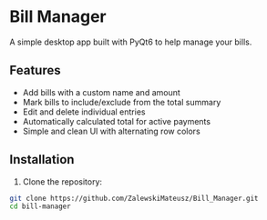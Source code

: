 # Bill Manager
A simple desktop app built with PyQt6 to help manage your bills.

## Features

- Add bills with a custom name and amount
- Mark bills to include/exclude from the total summary
- Edit and delete individual entries
- Automatically calculated total for active payments
- Simple and clean UI with alternating row colors

## Installation

1. Clone the repository:

```bash
git clone https://github.com/ZalewskiMateusz/Bill_Manager.git
cd bill-manager